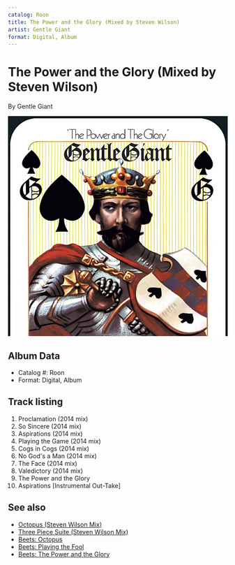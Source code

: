 ```yaml
---
catalog: Roon
title: The Power and the Glory (Mixed by Steven Wilson)
artist: Gentle Giant
format: Digital, Album
---
```


# The Power and the Glory (Mixed by Steven Wilson)

By Gentle Giant

![](../../assets/albumcovers/Gentle_Giant-The_Power_and_the_Glory_Mixed_by_Steven_Wilson.png)

## Album Data

- Catalog #: Roon
- Format: Digital, Album


## Track listing


1. Proclamation (2014 mix)
2. So Sincere (2014 mix)
3. Aspirations (2014 mix)
4. Playing the Game (2014 mix)
5. Cogs in Cogs (2014 mix)
6. No God's a Man (2014 mix)
7. The Face (2014 mix)
8. Valedictory (2014 mix)
9. The Power and the Glory
10. Aspirations [Instrumental Out-Take]


## See also

- [Octopus (Steven Wilson Mix)](Octopus_Steven_Wilson_Mix.md)
- [Three Piece Suite (Steven Wilson Mix)](Three_Piece_Suite_Steven_Wilson_Mix.md)
- [Beets: Octopus](../../Beets/Gentle_Giant/Octopus.md)
- [Beets: Playing the Fool](../../Beets/Gentle_Giant/Playing_the_Fool.md)
- [Beets: The Power and the Glory](../../Beets/Gentle_Giant/The_Power_and_the_Glory.md)
